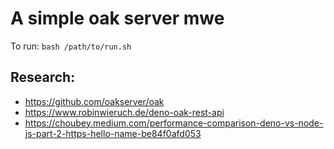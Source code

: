 # A simple oak server mwe

To run: `bash /path/to/run.sh`

## Research:

* https://github.com/oakserver/oak
* https://www.robinwieruch.de/deno-oak-rest-api
* https://choubey.medium.com/performance-comparison-deno-vs-node-js-part-2-https-hello-name-be84f0afd053
